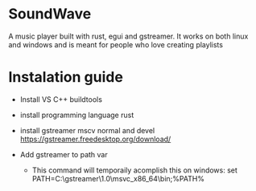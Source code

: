 # SoundWave
A music player built with rust, egui and gstreamer.
It works on both linux and windows and is meant for people who love creating playlists

# Instalation guide
- Install VS C++ buildtools
- install programming language rust
- install gstreamer mscv normal and devel https://gstreamer.freedesktop.org/download/

- Add gstreamer to path var

    - This command will temporaily acomplish this on windows:
    set PATH=C:\gstreamer\1.0\msvc_x86_64\bin;%PATH%
